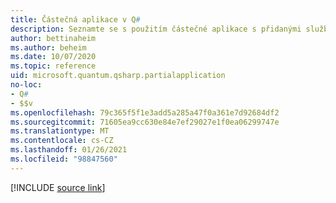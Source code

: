 ```yaml
---
title: Částečná aplikace v Q#
description: Seznamte se s použitím částečné aplikace s přidanými službami v Q# .
author: bettinaheim
ms.author: beheim
ms.date: 10/07/2020
ms.topic: reference
uid: microsoft.quantum.qsharp.partialapplication
no-loc:
- Q#
- $$v
ms.openlocfilehash: 79c365f5f1e3add5a285a47f0a361e7d92684df2
ms.sourcegitcommit: 71605ea9cc630e84e7ef29027e1f0ea06299747e
ms.translationtype: MT
ms.contentlocale: cs-CZ
ms.lasthandoff: 01/26/2021
ms.locfileid: "98847560"
---
```

<!---
# Partial application in Q#
-->

[!INCLUDE [source link](~/includes/qsharp-language/Specifications/Language/3_Expressions/PartialApplication.md)]

